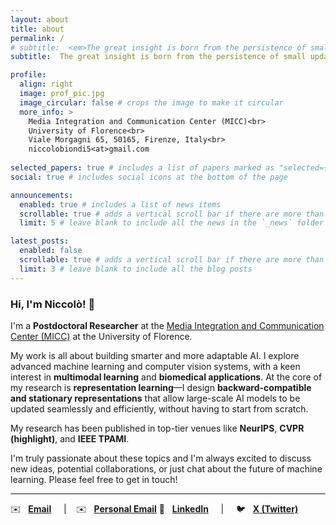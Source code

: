 ```yaml
---
layout: about
title: about
permalink: /
# subtitle:  <em>The great insight is born from the persistence of small updates.</em>
subtitle:  The great insight is born from the persistence of small updates.

profile:
  align: right
  image: prof_pic.jpg
  image_circular: false # crops the image to make it circular
  more_info: >
    Media Integration and Communication Center (MICC)<br>
    University of Florence<br>
    Viale Morgagni 65, 50165, Firenze, Italy<br>
    niccolobiondi5<at>gmail.com
    
selected_papers: true # includes a list of papers marked as "selected={true}"
social: true # includes social icons at the bottom of the page

announcements:
  enabled: true # includes a list of news items
  scrollable: true # adds a vertical scroll bar if there are more than 3 news items
  limit: 5 # leave blank to include all the news in the `_news` folder

latest_posts:
  enabled: false
  scrollable: true # adds a vertical scroll bar if there are more than 3 new posts items
  limit: 3 # leave blank to include all the blog posts
---
```



### **Hi, I'm Niccolò\!** 👋

I'm a **Postdoctoral Researcher** at the [Media Integration and Communication Center (MICC)](http://www.micc.unifi.it/) at the University of Florence.

My work is all about building smarter and more adaptable AI. I explore advanced machine learning and computer vision systems, with a keen interest in **multimodal learning** and **biomedical applications**. At the core of my research is **representation learning**—I design **backward-compatible and stationary representations** that allow large-scale AI models to be updated seamlessly and efficiently, without having to start from scratch.

My research has been published in top-tier venues like **NeurIPS**, **CVPR (highlight)**, and **IEEE TPAMI**.

I'm truly passionate about these topics and I'm always excited to discuss new ideas, potential collaborations, or just chat about the future of machine learning. Please feel free to get in touch\!

-----

✉️   [**Email**](mailto:niccolo.biondi@unifi.it)     |    ✉️   [**Personal Email**](mailto:niccolobiondi5@gmail.com) 
💼   [**LinkedIn**](https://www.linkedin.com/in/niccolò-biondi-6904bb182/)     |     🐦   [**X (Twitter)**](hhttps://x.com/NiccoBio)
